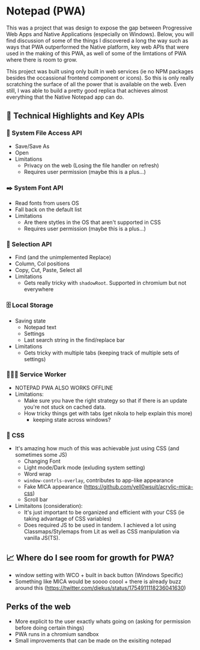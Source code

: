 # Notepad (PWA)

This was a project that was design to expose the gap between Progressive Web Apps and Native Applications (especially on Windows). Below, you will find discussion of some of the things I discovered a long the way such as ways that PWA outperformed the Native platform, key web APIs that were used in the making of this PWA, as well of some of the limtations of PWA where there is room to grow.

This project was built using only built in web services (ie no NPM packages besides the occassional frontend component or icons). So this is only really scratching the surface of all the power that is available on the web. Even still, I was able to build a pretty good replica that achieves almost everything that the Native Notepad app can do.

## 🔑 Technical Highlights and Key APIs

### 💾 System File Access API
- Save/Save As
- Open
- Limitations
  - Privacy on the web (Losing the file handler on refresh)
  - Requires user permission (maybe this is a plus...)

### ✒️ System Font API
- Read fonts from users OS
- Fall back on the default list
- Limitations
  - Are there stytles in the OS that aren't supported in CSS
  - Requires user permission (maybe this is a plus...)

### 🎯 Selection API
- Find (and the unimplemented Replace)
- Column, Col positions
- Copy, Cut, Paste, Select all
- Limitations
  - Gets really tricky with `shadowRoot`. Supported in chromium but not everywhere

### 🗄️ Local Storage
- Saving state
  - Notepad text
  - Settings
  - Last search string in the find/replace bar
- Limitations
  - Gets tricky with multiple tabs (keeping track of multiple sets of settings)

### 👷🏾‍♂️ Service Worker
- NOTEPAD PWA ALSO WORKS OFFLINE
- Limitations:
  - Make sure you have the right strategy so that if there is an update you're not stuck on cached data.
  - How tricky things get with tabs (get nikola to help explain this more)
    - keeping state across windows?

### 🎨 CSS
- It's amazing how much of this was achievable just using CSS (and sometimes some JS)
  - Changing Font
  - Light mode/Dark mode (exluding system setting)
  - Word wrap
  - `window-contrls-overlay`, contributes to app-like appearance
  - Fake MICA appearance (https://github.com/yell0wsuit/acrylic-mica-css)
  - Scroll bar
- Limitaitons (consideration):
  - It's just important to be organized and efficient with your CSS (ie taking advantage of CSS variables)
  - Does required JS to be used in tandem. I achieved a lot using Classmaps/Stylemaps from Lit as well as CSS manipulation via vanilla JS(TS).

## 📈 Where do I see room for growth for PWA?
- window setting with WCO + built in back button (Windows Specific)
- Something like MICA would be soooo coool + there is already buzz around this (https://twitter.com/diekus/status/1754911118236041630)

## Perks of the web
- More explicit to the user exactly whats going on (asking for permission before doing certain things)
- PWA runs in a chromium sandbox
- Small improvements that can be made on the exisiting notepad